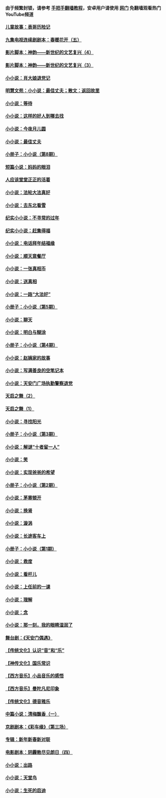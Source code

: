 #### 由于频繁封锁，请参考 [手把手翻墙教程](https://github.com/gfw-breaker/guides/wiki/)，安卓用户请使用 [网门](https://github.com/gfw-breaker/nogfw/blob/master/dl.md?t=06080601) 免翻墙观看热门YouTube频道 

#### [儿童故事：表哥历险记](../pages/328/383535.md?t=06080601) 

#### [九集电视连续剧剧本：春暖花开（五）](../pages/328/275919.md?t=06080601) 

#### [影片脚本：神韵——新世纪的文艺复兴（4）](../pages/328/266089.md?t=06080601) 

#### [影片脚本：神韵——新世纪的文艺复兴（3）](../pages/328/266087.md?t=06080601) 

#### [小小说：肖大娘退党记](../pages/328/239807.md?t=06080601) 

#### [明慧文苑：小小说：最佳丈夫；散文：返回故里](../pages/328/3439.md?t=06080601) 

#### [小小说：等待](../pages/328/223927.md?t=06080601) 

#### [小小说：这样的好人到哪去找](../pages/328/209396.md?t=06080601) 

#### [小小说：今夜月儿圆](../pages/328/193588.md?t=06080601) 

#### [小小说：最佳丈夫](../pages/328/190938.md?t=06080601) 

#### [小册子：小小说（第8期）](../pages/328/188202.md?t=06080601) 

#### [短篇小说：妈妈的眼泪](../pages/328/187712.md?t=06080601) 

#### [人应该堂堂正正的活着](../pages/328/182430.md?t=06080601) 

#### [小小说：法轮大法真好](../pages/328/174669.md?t=06080601) 

#### [小小说：去东北看雪](../pages/328/173882.md?t=06080601) 

#### [纪实小小说：不寻常的过年](../pages/328/173187.md?t=06080601) 

#### [纪实小小说：赶集得福](../pages/328/172652.md?t=06080601) 

#### [小小说：电话拜年结福缘](../pages/328/172533.md?t=06080601) 

#### [小小说：顺天意餐厅](../pages/328/170182.md?t=06080601) 

#### [小小说：一张真相币](../pages/328/169410.md?t=06080601) 

#### [小小说：送真相](../pages/328/166713.md?t=06080601) 

#### [小小说：一路“大法好”](../pages/328/162016.md?t=06080601) 

#### [小册子：小小说（第5期）](../pages/328/161131.md?t=06080601) 

#### [小小说：聊天](../pages/328/159640.md?t=06080601) 

#### [小小说：明白与糊涂](../pages/328/158101.md?t=06080601) 

#### [小册子：小小说（第4期）](../pages/328/158006.md?t=06080601) 

#### [小小说：赵姨家的故事](../pages/328/157843.md?t=06080601) 

#### [小小说：写满善良的空笔记本](../pages/328/157382.md?t=06080601) 

#### [小小说：天安门广场执勤警察退党](../pages/328/156982.md?t=06080601) 

#### [天启之舞（2）](../pages/328/153440.md?t=06080601) 

#### [天启之舞（1）](../pages/328/153439.md?t=06080601) 

#### [小小说：寻找阳光](../pages/328/153065.md?t=06080601) 

#### [小册子：小小说（第3期）](../pages/328/151715.md?t=06080601) 

#### [小小说：解谜“十者留一人”](../pages/328/148967.md?t=06080601) 

#### [小小说：笑](../pages/328/148905.md?t=06080601) 

#### [小小说：实现爸爸的希望](../pages/328/148096.md?t=06080601) 

#### [小册子：小小说（第2期）](../pages/328/147214.md?t=06080601) 

#### [小小说：茅塞顿开](../pages/328/147030.md?t=06080601) 

#### [小小说：换肾](../pages/328/146770.md?t=06080601) 

#### [小小说：漩涡](../pages/328/146683.md?t=06080601) 

#### [小小说：长途客车上](../pages/328/145076.md?t=06080601) 

#### [小册子：小小说（第1期）](../pages/328/143963.md?t=06080601) 

#### [小小说：救度](../pages/328/143927.md?t=06080601) 

#### [小小说：看杆儿](../pages/328/142137.md?t=06080601) 

#### [小小说：上任前的一课](../pages/328/140808.md?t=06080601) 

#### [小小说：理解](../pages/328/140476.md?t=06080601) 

#### [小小说：念](../pages/328/139513.md?t=06080601) 

#### [小小说：那一刻，我的眼睛湿润了](../pages/328/138476.md?t=06080601) 

#### [舞台剧：《天安门偶遇》](../pages/328/117155.md?t=06080601) 

#### [【传统文化】认识“音”和“乐”](../pages/328/108667.md?t=06080601) 

#### [【神传文化】国乐常识](../pages/328/104225.md?t=06080601) 

#### [【西方音乐】小品音乐的感悟](../pages/328/102924.md?t=06080601) 

#### [【西方音乐】曼陀凡尼印象](../pages/328/102922.md?t=06080601) 

#### [【传统文化】德音雅乐](../pages/328/102923.md?t=06080601) 

#### [中篇小说：清梅飘香（一）](../pages/328/101058.md?t=06080601) 

#### [京剧剧本：《彩车缘》（第三场）](../pages/328/96434.md?t=06080601) 

#### [专辑：新年新春新对联](../pages/328/94991.md?t=06080601) 

#### [电影剧本：阴霾散尽见朗日（四）](../pages/328/87081.md?t=06080601) 

#### [小小说：出路](../pages/328/84848.md?t=06080601) 

#### [小小说：天堂鸟](../pages/328/83084.md?t=06080601) 

#### [小小说：生死的启迪](../pages/328/70977.md?t=06080601) 

